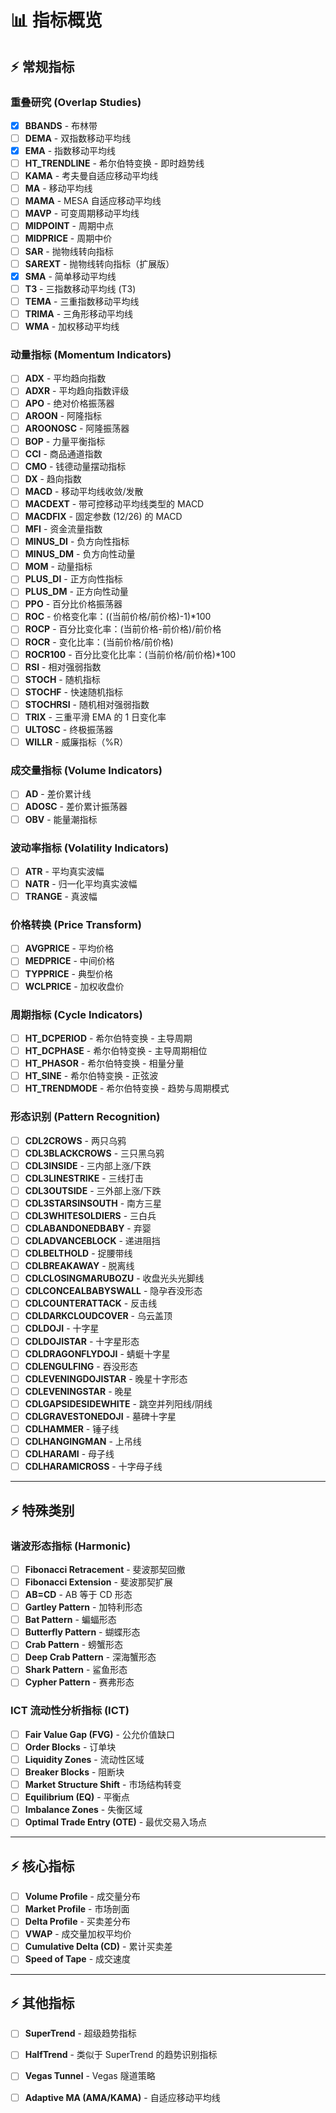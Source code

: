# 📊 指标概览

## ⚡ 常规指标

### 重叠研究 (Overlap Studies)
- [x] **BBANDS** - 布林带
- [ ] **DEMA** - 双指数移动平均线
- [x] **EMA** - 指数移动平均线
- [ ] **HT_TRENDLINE** - 希尔伯特变换 - 即时趋势线
- [ ] **KAMA** - 考夫曼自适应移动平均线
- [ ] **MA** - 移动平均线
- [ ] **MAMA** - MESA 自适应移动平均线
- [ ] **MAVP** - 可变周期移动平均线
- [ ] **MIDPOINT** - 周期中点
- [ ] **MIDPRICE** - 周期中价
- [ ] **SAR** - 抛物线转向指标
- [ ] **SAREXT** - 抛物线转向指标（扩展版）
- [x] **SMA** - 简单移动平均线
- [ ] **T3** - 三指数移动平均线 (T3)
- [ ] **TEMA** - 三重指数移动平均线
- [ ] **TRIMA** - 三角形移动平均线
- [ ] **WMA** - 加权移动平均线

### 动量指标 (Momentum Indicators) 
- [ ] **ADX** - 平均趋向指数
- [ ] **ADXR** - 平均趋向指数评级
- [ ] **APO** - 绝对价格振荡器
- [ ] **AROON** - 阿隆指标
- [ ] **AROONOSC** - 阿隆振荡器
- [ ] **BOP** - 力量平衡指标
- [ ] **CCI** - 商品通道指数
- [ ] **CMO** - 钱德动量摆动指标
- [ ] **DX** - 趋向指数
- [ ] **MACD** - 移动平均线收敛/发散
- [ ] **MACDEXT** - 带可控移动平均线类型的 MACD
- [ ] **MACDFIX** - 固定参数 (12/26) 的 MACD
- [ ] **MFI** - 资金流量指数
- [ ] **MINUS_DI** - 负方向性指标
- [ ] **MINUS_DM** - 负方向性动量
- [ ] **MOM** - 动量指标
- [ ] **PLUS_DI** - 正方向性指标
- [ ] **PLUS_DM** - 正方向性动量
- [ ] **PPO** - 百分比价格振荡器
- [ ] **ROC** - 价格变化率：((当前价格/前价格)-1)*100
- [ ] **ROCP** - 百分比变化率：(当前价格-前价格)/前价格
- [ ] **ROCR** - 变化比率：(当前价格/前价格)
- [ ] **ROCR100** - 百分比变化比率：(当前价格/前价格)*100
- [ ] **RSI** - 相对强弱指数
- [ ] **STOCH** - 随机指标
- [ ] **STOCHF** - 快速随机指标
- [ ] **STOCHRSI** - 随机相对强弱指数
- [ ] **TRIX** - 三重平滑 EMA 的 1 日变化率
- [ ] **ULTOSC** - 终极振荡器
- [ ] **WILLR** - 威廉指标（%R）

### 成交量指标 (Volume Indicators)  
- [ ] **AD** - 差价累计线
- [ ] **ADOSC** - 差价累计振荡器
- [ ] **OBV** - 能量潮指标

### 波动率指标 (Volatility Indicators)  
- [ ] **ATR** - 平均真实波幅
- [ ] **NATR** - 归一化平均真实波幅
- [ ] **TRANGE** - 真波幅

### 价格转换 (Price Transform)  
- [ ] **AVGPRICE** - 平均价格
- [ ] **MEDPRICE** - 中间价格
- [ ] **TYPPRICE** - 典型价格
- [ ] **WCLPRICE** - 加权收盘价

### 周期指标 (Cycle Indicators)
- [ ] **HT_DCPERIOD** - 希尔伯特变换 - 主导周期
- [ ] **HT_DCPHASE** - 希尔伯特变换 - 主导周期相位
- [ ] **HT_PHASOR** - 希尔伯特变换 - 相量分量
- [ ] **HT_SINE** - 希尔伯特变换 - 正弦波
- [ ] **HT_TRENDMODE** - 希尔伯特变换 - 趋势与周期模式

### 形态识别 (Pattern Recognition)  
- [ ] **CDL2CROWS** - 两只乌鸦
- [ ] **CDL3BLACKCROWS** - 三只黑乌鸦
- [ ] **CDL3INSIDE** - 三内部上涨/下跌
- [ ] **CDL3LINESTRIKE** - 三线打击
- [ ] **CDL3OUTSIDE** - 三外部上涨/下跌
- [ ] **CDL3STARSINSOUTH** - 南方三星
- [ ] **CDL3WHITESOLDIERS** - 三白兵
- [ ] **CDLABANDONEDBABY** - 弃婴
- [ ] **CDLADVANCEBLOCK** - 递进阻挡
- [ ] **CDLBELTHOLD** - 捉腰带线
- [ ] **CDLBREAKAWAY** - 脱离线
- [ ] **CDLCLOSINGMARUBOZU** - 收盘光头光脚线
- [ ] **CDLCONCEALBABYSWALL** - 隐孕吞没形态
- [ ] **CDLCOUNTERATTACK** - 反击线
- [ ] **CDLDARKCLOUDCOVER** - 乌云盖顶
- [ ] **CDLDOJI** - 十字星
- [ ] **CDLDOJISTAR** - 十字星形态
- [ ] **CDLDRAGONFLYDOJI** - 蜻蜓十字星
- [ ] **CDLENGULFING** - 吞没形态
- [ ] **CDLEVENINGDOJISTAR** - 晚星十字形态
- [ ] **CDLEVENINGSTAR** - 晚星
- [ ] **CDLGAPSIDESIDEWHITE** - 跳空并列阳线/阴线
- [ ] **CDLGRAVESTONEDOJI** - 墓碑十字星
- [ ] **CDLHAMMER** - 锤子线
- [ ] **CDLHANGINGMAN** - 上吊线
- [ ] **CDLHARAMI** - 母子线
- [ ] **CDLHARAMICROSS** - 十字母子线

------

## ⚡ 特殊类别

### 谐波形态指标 (Harmonic)
- [ ] **Fibonacci Retracement** - 斐波那契回撤
- [ ] **Fibonacci Extension** - 斐波那契扩展
- [ ] **AB=CD** - AB 等于 CD 形态
- [ ] **Gartley Pattern** - 加特利形态
- [ ] **Bat Pattern** - 蝙蝠形态
- [ ] **Butterfly Pattern** - 蝴蝶形态
- [ ] **Crab Pattern** - 螃蟹形态
- [ ] **Deep Crab Pattern** - 深海蟹形态
- [ ] **Shark Pattern** - 鲨鱼形态
- [ ] **Cypher Pattern** - 赛弗形态

### ICT 流动性分析指标 (ICT)

- [ ] **Fair Value Gap (FVG)** - 公允价值缺口
- [ ] **Order Blocks** - 订单块
- [ ] **Liquidity Zones** - 流动性区域
- [ ] **Breaker Blocks** - 阻断块
- [ ] **Market Structure Shift** - 市场结构转变
- [ ] **Equilibrium (EQ)** - 平衡点
- [ ] **Imbalance Zones** - 失衡区域
- [ ] **Optimal Trade Entry (OTE)** - 最优交易入场点

---

## ⚡ 核心指标

- [ ] **Volume Profile** - 成交量分布
- [ ] **Market Profile** - 市场剖面
- [ ] **Delta Profile** - 买卖差分布
- [ ] **VWAP** - 成交量加权平均价
- [ ] **Cumulative Delta (CD)** - 累计买卖差
- [ ] **Speed of Tape** - 成交速度

---

## ⚡ 其他指标

- [ ] **SuperTrend** - 超级趋势指标
- [ ] **HalfTrend** - 类似于 SuperTrend 的趋势识别指标
- [ ] **Vegas Tunnel** - Vegas 隧道策略
- [ ] **Adaptive MA (AMA/KAMA)** - 自适应移动平均线

